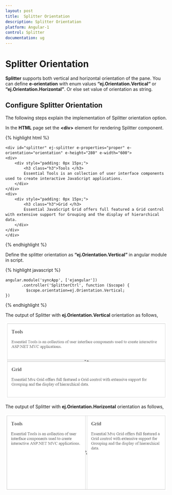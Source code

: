 ```yaml
---
layout: post
title:  Splitter Orientation
description: Splitter Orientation
platform: Angular-1
control: Splitter
documentation: ug
---
```


# Splitter Orientation

 **Splitter** supports both vertical and horizontal orientation of the pane. You can define **e-orientation** with enum values **“ej.Orientation.Vertical“** or **“ej.Orientation.Horizontal”**. Or else set value of orientation as string.

## Configure Splitter Orientation

The following steps explain the implementation of Splitter orientation option.

In the **HTML** page set the **&lt;div&gt;** element for rendering Splitter component.

{% highlight html %}

    <div id="splitter" ej-splitter e-properties="proper" e-orientation="orientation" e-height="280" e-width="600">
    <div>
        <div style="padding: 0px 15px;">
            <h3 class="h3">Tools </h3>
            Essential Tools is an collection of user interface components used to create interactive JavaScript applications.
        </div>
    </div>
    <div>
        <div style="padding: 0px 15px;">
            <h3 class="h3">Grid </h3>
            Essential JavaScript Grid offers full featured a Grid control with extensive support for Grouping and the display of hierarchical data.
        </div>
    </div>
    </div>      

{% endhighlight %}

Define the splitter orientation as **“ej.Orientation.Vertical”** in angular module in script.

{% highlight javascript %}

    angular.module('syncApp', ['ejangular'])
           .controller('SplitterCtrl', function ($scope) {  
             $scope.orientation=ej.Orientation.Vertical;
    })

{% endhighlight %}


The output of Splitter with **ej.Orientation.Vertical** orientation as follows,

![](Splitter-Orientation_images\Splitter-Orientation_img1.png) 

The output of Splitter with **ej.Orientation.Horizontal** orientation as follows,

![](Splitter-Orientation_images\Splitter-Orientation_img2.png) 


